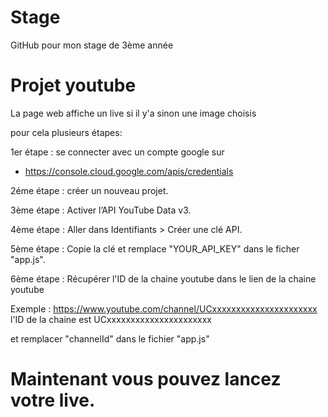 # Stage
GitHub pour mon stage de 3ème année

# Projet youtube
La page web affiche un live si il y'a sinon une image choisis

pour cela plusieurs étapes:

1er étape : se connecter avec un compte google sur 
- https://console.cloud.google.com/apis/credentials

2éme étape : créer un nouveau projet.

3ème étape : Activer l’API YouTube Data v3.

4ème étape : Aller dans Identifiants > Créer une clé API.

5ème étape : Copie la clé et remplace "YOUR_API_KEY" dans le ficher "app.js".

6ème étape : Récupérer l'ID de la chaine youtube dans le lien de la chaine youtube

Exemple : https://www.youtube.com/channel/UCxxxxxxxxxxxxxxxxxxxxxx l'ID de la chaine est UCxxxxxxxxxxxxxxxxxxxxxx

et remplacer "channelId" dans le fichier "app.js"

# Maintenant vous pouvez lancez votre live.